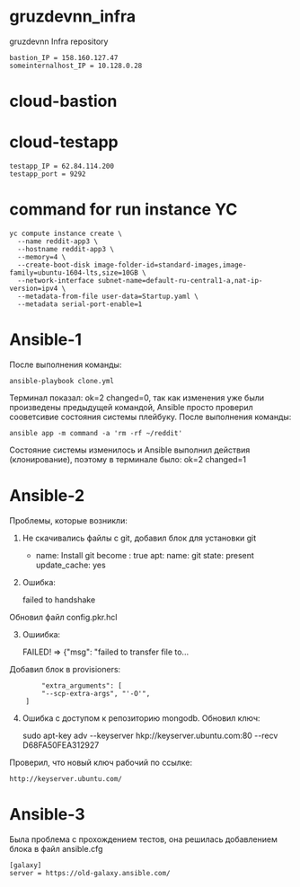 # gruzdevnn_infra
gruzdevnn Infra repository

    bastion_IP = 158.160.127.47
    someinternalhost_IP = 10.128.0.28

# cloud-bastion

# cloud-testapp

    testapp_IP = 62.84.114.200
    testapp_port = 9292

# command for run instance YC

    yc compute instance create \
      --name reddit-app3 \
      --hostname reddit-app3 \
      --memory=4 \
      --create-boot-disk image-folder-id=standard-images,image-family=ubuntu-1604-lts,size=10GB \
      --network-interface subnet-name=default-ru-central1-a,nat-ip-version=ipv4 \
      --metadata-from-file user-data=Startup.yaml \
      --metadata serial-port-enable=1

# Ansible-1

После выполнения команды:

    ansible-playbook clone.yml

Терминал показал: ok=2 changed=0, так как изменения уже были произведены предыдущей командой, Ansible просто проверил сооветсивие состояния системы плейбуку.
После выполнения команды:

    ansible app -m command -a 'rm -rf ~/reddit'

Состояние системы изменилось и Ansible выполнил действия (клонирование), поэтому в терминале было: ok=2 changed=1

# Ansible-2

Проблемы, которые возникли:

1. Не скачивались файлы с git, добавил блок для установки git

    - name: Install git
      become : true
      apt:
        name: git
        state: present
        update_cache: yes

2. Ошибка:

    failed to handshake

Обновил файл config.pkr.hcl

3. Ошиибка:

    FAILED! => {"msg": "failed to transfer file to...

Добавил блок в provisioners:

            "extra_arguments": [
            "--scp-extra-args", "'-O'",
        ]

4. Ошибка с доступом к репозиторию mongodb. Обновил ключ:

    sudo apt-key adv --keyserver hkp://keyserver.ubuntu.com:80 --recv D68FA50FEA312927

Проверил, что новый ключ рабочий по ссылке:

    http://keyserver.ubuntu.com/

# Ansible-3

Была проблема с прохождением тестов, она решилась добавлением блока в файл ansible.cfg

    [galaxy]
    server = https://old-galaxy.ansible.com/
